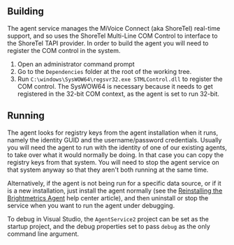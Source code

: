 ## Building

The agent service manages the MiVoice Connect (aka ShoreTel) real-time support, and so uses the ShoreTel Multi-Line COM Control to interface to the ShoreTel TAPI provider.  In order to build the agent you will need to register the COM control in the system.

1. Open an administrator command prompt
1. Go to the `Dependencies` folder at the root of the working tree.
1. Run `C:\windows\SysWOW64\regsvr32.exe STMLControl.dll` to register the COM control.  The SysWOW64 is necessary because it needs to get registered in the 32-bit COM context, as the agent is set to run 32-bit.

## Running

The agent looks for registry keys from the agent installation when it runs, namely the identity GUID and the username/password credentials.  Usually you will need the agent to run with the identity of one of our existing agents, to take over what it would normally be doing.  In that case you can copy the registry keys from that system.  You will need to stop the agent service on that system anyway so that they aren't both running at the same time.

Alternatively, if the agent is not being run for a specific data source, or if it is a new installation, just install the agent normally (see the [Reinstalling the Brightmetrics Agent](https://brightmetrics.zendesk.com/hc/en-us/articles/210661243) help center article), and then uninstall or stop the service when you want to run the agent under debugging.

To debug in Visual Studio, the `AgentService2` project can be set as the startup project, and the debug properties set to pass `debug` as the only command line argument.